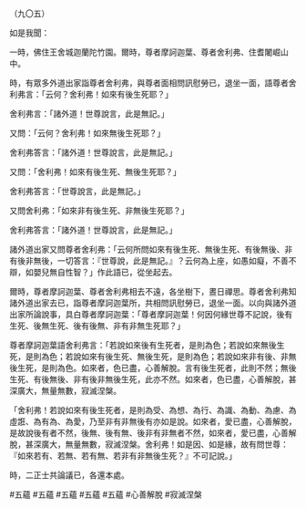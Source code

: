 （九〇五）

如是我聞：

一時，佛住王舍城迦蘭陀竹園。爾時，尊者摩訶迦葉、尊者舍利弗、住耆闍崛山中。

時，有眾多外道出家詣尊者舍利弗，與尊者面相問訊慰勞已，退坐一面，語尊者舍利弗言：「云何？舍利弗！如來有後生死耶？」

舍利弗言：「諸外道！世尊說言，此是無記。」

又問：「云何？舍利弗！如來無後生死耶？」

舍利弗答言：「諸外道！世尊說言，此是無記。」

又問：「舍利弗！如來有後生死、無後生死耶？」

舍利弗答言：「世尊說言，此是無記。」

又問舍利弗：「如來非有後生死、非無後生死耶？」

舍利弗答言：「諸外道！世尊說言，此是無記。」

諸外道出家又問尊者舍利弗：「云何所問如來有後生死、無後生死、有後無後、非有後非無後，一切答言：『世尊說，此是無記。』？云何為上座，如愚如癡，不善不辯，如嬰兒無自性智？」作此語已，從坐起去。

爾時，尊者摩訶迦葉、尊者舍利弗相去不遠，各坐樹下，晝日禪思。尊者舍利弗知諸外道出家去已，詣尊者摩訶迦葉所，共相問訊慰勞已，退坐一面。以向與諸外道出家所論說事，具白尊者摩訶迦葉：「尊者摩訶迦葉！何因何緣世尊不記說，後有生死、後無生死、後有後無、非有非無生死耶？」

尊者摩訶迦葉語舍利弗言：「若說如來後有生死者，是則為色；若說如來無後生死，是則為色；若說如來有後生死、無後生死，是則為色；若說如來非有後、非無後生死，是則為色。如來者，色已盡，心善解脫。言有後生死者，此則不然；無後生死、有後無後、非有後非無後生死，此亦不然。如來者，色已盡，心善解脫，甚深廣大，無量無數，寂滅涅槃。

「舍利弗！若說如來有後生死者，是則為受、為想、為行、為識、為動、為慮、為虛誑、為有為、為愛，乃至非有非無後有亦如是說。如來者，愛已盡，心善解脫，是故說後有者不然，後無、後有無、後非有非無者不然，如來者，愛已盡，心善解脫，甚深廣大，無量無數，寂滅涅槃。舍利弗！如是因、如是緣，故有問世尊：『如來若有、若無、若有無、若非有非無後生死？』不可記說。」

時，二正士共論議已，各還本處。






#五蘊
#五蘊
#五蘊
#五蘊
#五蘊
#心善解脫
#寂滅涅槃

